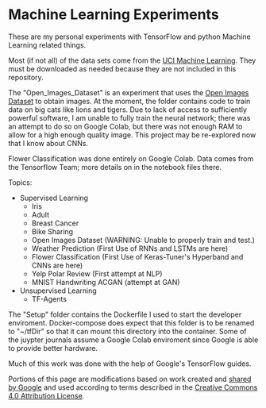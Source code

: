 # Machine Learning Experiments

These are my personal experiments with TensorFlow and python Machine Learning related things.

Most (if not all) of the data sets come from the [UCI Machine Learning](https://archive.ics.uci.edu/ml/index.php). They must be downloaded as needed because they are not included in this repository.

The "Open_Images_Dataset" is an experiment that uses the [Open Images Dataset](https://storage.googleapis.com/openimages/web/index.html) to obtain images. At the moment, the folder contains code to train data on big cats like lions and tigers. Due to lack of access to sufficiently powerful software, I am unable to fully train the neural network; there was an attempt to do so on Google Colab, but there was not enough RAM to allow for a high enough quality image. This project may be re-explored now that I know about CNNs.

Flower Classification was done entirely on Google Colab. Data comes from the Tensorflow Team; more details on in the notebook files there.

Topics:

- Supervised Learning
  - Iris
  - Adult
  - Breast Cancer
  - Bike Sharing
  - Open Images Dataset (WARNING: Unable to properly train and test.)
  - Weather Prediction (First Use of RNNs and LSTMs are here)
  - Flower Classification (First Use of Keras-Tuner's Hyperband and CNNs are here)
  - Yelp Polar Review (First attempt at NLP)
  - MNIST Handwriting ACGAN  (attempt at GAN)
- Unsupervised Learning
  - TF-Agents

The "Setup" folder contains the Dockerfile I used to start the developer enviroment. Docker-compose does expect that this folder is to be renamed to "~/tfDir" so that it can mount this directory into the container. Some of the juypter journals assume a Google Colab enviroment
since Google is able to provide better hardware.

Much of this work was done with the help of Google's TensorFlow guides.

Portions of this page are modifications based on work created and [shared by Google](https://developers.google.com/readme/policies) and used according to terms described in the [Creative Commons 4.0 Attribution License](https://creativecommons.org/licenses/by/4.0/).

